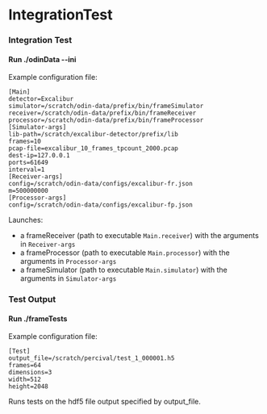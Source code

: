 IntegrationTest
===============

### Integration Test

#### Run ./odinData --ini <config-file> 

Example configuration file:
```
[Main]
detector=Excalibur
simulator=/scratch/odin-data/prefix/bin/frameSimulator
receiver=/scratch/odin-data/prefix/bin/frameReceiver
processor=/scratch/odin-data/prefix/bin/frameProcessor
[Simulator-args]
lib-path=/scratch/excalibur-detector/prefix/lib
frames=10
pcap-file=excalibur_10_frames_tpcount_2000.pcap
dest-ip=127.0.0.1
ports=61649
interval=1
[Receiver-args]
config=/scratch/odin-data/configs/excalibur-fr.json
m=500000000
[Processor-args]
config=/scratch/odin-data/configs/excalibur-fp.json
```

Launches:

- a frameReceiver (path to executable ```Main.receiver```) with the arguments in ```Receiver-args```
- a frameProcessor (path to executable ```Main.processor```) with the arguments in ```Processor-args```
- a frameSimulator (path to executable ```Main.simulator```) with the arguments in ```Simulator-args```

### Test Output

#### Run ./frameTests <config-file>

Example configuration file:

```
[Test]
output_file=/scratch/percival/test_1_000001.h5
frames=64
dimensions=3
width=512
height=2048
```

Runs tests on the hdf5 file output specified by output_file.